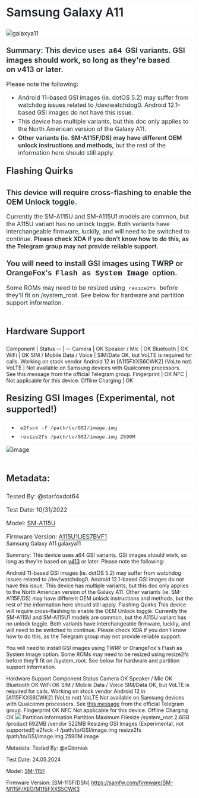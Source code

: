 <html>
<body>
<!--StartFragment--><div class="markdown-heading" style="box-sizing: border-box; position: relative; margin-top: 0px !important; color: rgb(31, 35, 40); font-family: -apple-system, BlinkMacSystemFont, &quot;Segoe UI&quot;, &quot;Noto Sans&quot;, Helvetica, Arial, sans-serif, &quot;Apple Color Emoji&quot;, &quot;Segoe UI Emoji&quot;; font-size: 16px; font-style: normal; font-variant-ligatures: normal; font-variant-caps: normal; font-weight: 400; letter-spacing: normal; orphans: 2; text-align: start; text-indent: 0px; text-transform: none; widows: 2; word-spacing: 0px; -webkit-text-stroke-width: 0px; white-space: normal; background-color: rgb(255, 255, 255); text-decoration-thickness: initial; text-decoration-style: initial; text-decoration-color: initial;"><h1 class="heading-element" style="box-sizing: border-box; font-size: 2em; margin-top: 0px !important; margin-right: 0px; margin-bottom: 16px; margin-left: 0px; font-weight: var(--base-text-weight-semibold, 600); line-height: 1.25; padding-bottom: 0.3em; border-bottom: 1px solid var(--borderColor-muted, var(--color-border-muted));">Samsung Galaxy A11</h1><a id="user-content-samsung-galaxy-a11" class="anchor" aria-label="Permalink: Samsung Galaxy M11" href="https://github.com/phhusson/treble_experimentations/wiki/Samsung-Galaxy-A11#samsung-galaxy-a11" style="box-sizing: border-box; background-color: transparent; color: var(--fgColor-accent, var(--color-accent-fg)); text-decoration: underline; float: left; padding-right: 4px; margin: auto; line-height: 1; position: absolute; top: 25.2969px; left: -28px; display: flex; width: 28px; height: 28px; border-radius: 6px; opacity: 0; justify-content: center; align-items: center; transform: translateY(calc(-50% - 0.3rem)); text-underline-offset: 0.2rem;"><svg class="octicon octicon-link" viewBox="0 0 16 16" version="1.1" width="16" height="16" aria-hidden="true"><path d="m7.775 3.275 1.25-1.25a3.5 3.5 0 1 1 4.95 4.95l-2.5 2.5a3.5 3.5 0 0 1-4.95 0 .751.751 0 0 1 .018-1.042.751.751 0 0 1 1.042-.018 1.998 1.998 0 0 0 2.83 0l2.5-2.5a2.002 2.002 0 0 0-2.83-2.83l-1.25 1.25a.751.751 0 0 1-1.042-.018.751.751 0 0 1-.018-1.042Zm-4.69 9.64a1.998 1.998 0 0 0 2.83 0l1.25-1.25a.751.751 0 0 1 1.042.018.751.751 0 0 1 .018 1.042l-1.25 1.25a3.5 3.5 0 1 1-4.95-4.95l2.5-2.5a3.5 3.5 0 0 1 4.95 0 .751.751 0 0 1-.018 1.042.751.751 0 0 1-1.042.018 1.998 1.998 0 0 0-2.83 0l-2.5 2.5a1.998 1.998 0 0 0 0 2.83Z"></path></svg></a></div><p style="box-sizing: border-box; margin-top: 0px; margin-bottom: 16px; color: rgb(31, 35, 40); font-family: -apple-system, BlinkMacSystemFont, &quot;Segoe UI&quot;, &quot;Noto Sans&quot;, Helvetica, Arial, sans-serif, &quot;Apple Color Emoji&quot;, &quot;Segoe UI Emoji&quot;; font-size: 16px; font-style: normal; font-variant-ligatures: normal; font-variant-caps: normal; font-weight: 400; letter-spacing: normal; orphans: 2; text-align: start; text-indent: 0px; text-transform: none; widows: 2; word-spacing: 0px; -webkit-text-stroke-width: 0px; white-space: normal; background-color: rgb(255, 255, 255); text-decoration-thickness: initial; text-decoration-style: initial; text-decoration-color: initial;"><img src="https://user-images.githubusercontent.com/46762446/199036043-3ffd82ce-db40-493e-b423-cdc000e3a3a5.png" alt="galaxya11" style="box-sizing: content-box; border-style: none; max-width: 100%; background-color: var(--bgColor-default, var(--color-canvas-default));"></p><div class="markdown-heading" style="box-sizing: border-box; position: relative; color: rgb(31, 35, 40); font-family: -apple-system, BlinkMacSystemFont, &quot;Segoe UI&quot;, &quot;Noto Sans&quot;, Helvetica, Arial, sans-serif, &quot;Apple Color Emoji&quot;, &quot;Segoe UI Emoji&quot;; font-size: 16px; font-style: normal; font-variant-ligatures: normal; font-variant-caps: normal; font-weight: 400; letter-spacing: normal; orphans: 2; text-align: start; text-indent: 0px; text-transform: none; widows: 2; word-spacing: 0px; -webkit-text-stroke-width: 0px; white-space: normal; background-color: rgb(255, 255, 255); text-decoration-thickness: initial; text-decoration-style: initial; text-decoration-color: initial;"><h3 class="heading-element" style="box-sizing: border-box; margin-top: 24px; margin-bottom: 16px; font-size: 1.25em; font-weight: var(--base-text-weight-semibold, 600); line-height: 1.25;">Summary: This device uses<span> </span><code style="box-sizing: border-box; font-family: var(--fontStack-monospace, ui-monospace, SFMono-Regular, SF Mono, Menlo, Consolas, Liberation Mono, monospace); font-size: inherit; padding: 0px 0.2em; margin: 0px; white-space: break-spaces; background-color: var(--bgColor-neutral-muted, var(--color-neutral-muted)); border-radius: 6px;">a64</code><span> </span>GSI variants. GSI images should work, so long as they're based on<span> </span><a href="https://github.com/phhusson/treble_experimentations/releases/tag/v413" style="box-sizing: border-box; background-color: transparent; color: var(--fgColor-accent, var(--color-accent-fg)); text-decoration: none; text-underline-offset: 0.2rem;">v413</a><span> </span>or later.</h3><a id="user-content-summary-this-device-uses-a64-gsi-variants-gsi-images-should-work-so-long-as-theyre-based-on-v413-or-later" class="anchor" aria-label="Permalink: Summary: This device uses a64 GSI variants. GSI images should work, so long as they're based on v413 or later." href="https://github.com/phhusson/treble_experimentations/wiki/Samsung-Galaxy-A11#summary-this-device-uses-a64-gsi-variants-gsi-images-should-work-so-long-as-theyre-based-on-v413-or-later" style="box-sizing: border-box; background-color: transparent; color: var(--fgColor-accent, var(--color-accent-fg)); text-decoration: underline; float: left; padding-right: 4px; margin: auto; line-height: 1; position: absolute; top: 26px; left: -28px; display: flex; width: 28px; height: 28px; border-radius: 6px; opacity: 0; justify-content: center; align-items: center; transform: translateY(-50%); text-underline-offset: 0.2rem;"><svg class="octicon octicon-link" viewBox="0 0 16 16" version="1.1" width="16" height="16" aria-hidden="true"><path d="m7.775 3.275 1.25-1.25a3.5 3.5 0 1 1 4.95 4.95l-2.5 2.5a3.5 3.5 0 0 1-4.95 0 .751.751 0 0 1 .018-1.042.751.751 0 0 1 1.042-.018 1.998 1.998 0 0 0 2.83 0l2.5-2.5a2.002 2.002 0 0 0-2.83-2.83l-1.25 1.25a.751.751 0 0 1-1.042-.018.751.751 0 0 1-.018-1.042Zm-4.69 9.64a1.998 1.998 0 0 0 2.83 0l1.25-1.25a.751.751 0 0 1 1.042.018.751.751 0 0 1 .018 1.042l-1.25 1.25a3.5 3.5 0 1 1-4.95-4.95l2.5-2.5a3.5 3.5 0 0 1 4.95 0 .751.751 0 0 1-.018 1.042.751.751 0 0 1-1.042.018 1.998 1.998 0 0 0-2.83 0l-2.5 2.5a1.998 1.998 0 0 0 0 2.83Z"></path></svg></a></div><p style="box-sizing: border-box; margin-top: 0px; margin-bottom: 16px; color: rgb(31, 35, 40); font-family: -apple-system, BlinkMacSystemFont, &quot;Segoe UI&quot;, &quot;Noto Sans&quot;, Helvetica, Arial, sans-serif, &quot;Apple Color Emoji&quot;, &quot;Segoe UI Emoji&quot;; font-size: 16px; font-style: normal; font-variant-ligatures: normal; font-variant-caps: normal; font-weight: 400; letter-spacing: normal; orphans: 2; text-align: start; text-indent: 0px; text-transform: none; widows: 2; word-spacing: 0px; -webkit-text-stroke-width: 0px; white-space: normal; background-color: rgb(255, 255, 255); text-decoration-thickness: initial; text-decoration-style: initial; text-decoration-color: initial;">Please note the following:</p><ul style="box-sizing: border-box; padding-left: 2em; margin-top: 0px; margin-bottom: 16px; color: rgb(31, 35, 40); font-family: -apple-system, BlinkMacSystemFont, &quot;Segoe UI&quot;, &quot;Noto Sans&quot;, Helvetica, Arial, sans-serif, &quot;Apple Color Emoji&quot;, &quot;Segoe UI Emoji&quot;; font-size: 16px; font-style: normal; font-variant-ligatures: normal; font-variant-caps: normal; font-weight: 400; letter-spacing: normal; orphans: 2; text-align: start; text-indent: 0px; text-transform: none; widows: 2; word-spacing: 0px; -webkit-text-stroke-width: 0px; white-space: normal; background-color: rgb(255, 255, 255); text-decoration-thickness: initial; text-decoration-style: initial; text-decoration-color: initial;"><li style="box-sizing: border-box;">Android 11-based GSI images (ie. dotOS 5.2) may suffer from watchdog issues related to /dev/watchdog0. Android 12.1-based GSI images do not have this issue.</li><li style="box-sizing: border-box; margin-top: 0.25em;">This device has multiple variants, but this doc only applies to the North American version of the Galaxy A11.</li><li style="box-sizing: border-box; margin-top: 0.25em;"><strong style="box-sizing: border-box; font-weight: var(--base-text-weight-semibold, 600);">Other variants (ie. SM-A115F/DS) may have different OEM unlock instructions and methods,</strong><span> </span>but the rest of the information here should still apply.</li></ul><div class="markdown-heading" style="box-sizing: border-box; position: relative; color: rgb(31, 35, 40); font-family: -apple-system, BlinkMacSystemFont, &quot;Segoe UI&quot;, &quot;Noto Sans&quot;, Helvetica, Arial, sans-serif, &quot;Apple Color Emoji&quot;, &quot;Segoe UI Emoji&quot;; font-size: 16px; font-style: normal; font-variant-ligatures: normal; font-variant-caps: normal; font-weight: 400; letter-spacing: normal; orphans: 2; text-align: start; text-indent: 0px; text-transform: none; widows: 2; word-spacing: 0px; -webkit-text-stroke-width: 0px; white-space: normal; background-color: rgb(255, 255, 255); text-decoration-thickness: initial; text-decoration-style: initial; text-decoration-color: initial;"><h2 class="heading-element" style="box-sizing: border-box; margin-top: 24px; margin-bottom: 16px; font-size: 1.5em; font-weight: var(--base-text-weight-semibold, 600); line-height: 1.25; padding-bottom: 0.3em; border-bottom: 1px solid var(--borderColor-muted, var(--color-border-muted));">Flashing Quirks</h2><a id="user-content-flashing-quirks" class="anchor" aria-label="Permalink: Flashing Quirks" href="https://github.com/phhusson/treble_experimentations/wiki/Samsung-Galaxy-A11#flashing-quirks" style="box-sizing: border-box; background-color: transparent; color: var(--fgColor-accent, var(--color-accent-fg)); text-decoration: underline; float: left; padding-right: 4px; margin: auto; line-height: 1; position: absolute; top: 19.0938px; left: -28px; display: flex; width: 28px; height: 28px; border-radius: 6px; opacity: 0; justify-content: center; align-items: center; transform: translateY(calc(-50% - 0.3rem)); text-underline-offset: 0.2rem;"><svg class="octicon octicon-link" viewBox="0 0 16 16" version="1.1" width="16" height="16" aria-hidden="true"><path d="m7.775 3.275 1.25-1.25a3.5 3.5 0 1 1 4.95 4.95l-2.5 2.5a3.5 3.5 0 0 1-4.95 0 .751.751 0 0 1 .018-1.042.751.751 0 0 1 1.042-.018 1.998 1.998 0 0 0 2.83 0l2.5-2.5a2.002 2.002 0 0 0-2.83-2.83l-1.25 1.25a.751.751 0 0 1-1.042-.018.751.751 0 0 1-.018-1.042Zm-4.69 9.64a1.998 1.998 0 0 0 2.83 0l1.25-1.25a.751.751 0 0 1 1.042.018.751.751 0 0 1 .018 1.042l-1.25 1.25a3.5 3.5 0 1 1-4.95-4.95l2.5-2.5a3.5 3.5 0 0 1 4.95 0 .751.751 0 0 1-.018 1.042.751.751 0 0 1-1.042.018 1.998 1.998 0 0 0-2.83 0l-2.5 2.5a1.998 1.998 0 0 0 0 2.83Z"></path></svg></a></div><div class="markdown-heading" style="box-sizing: border-box; position: relative; color: rgb(31, 35, 40); font-family: -apple-system, BlinkMacSystemFont, &quot;Segoe UI&quot;, &quot;Noto Sans&quot;, Helvetica, Arial, sans-serif, &quot;Apple Color Emoji&quot;, &quot;Segoe UI Emoji&quot;; font-size: 16px; font-style: normal; font-variant-ligatures: normal; font-variant-caps: normal; font-weight: 400; letter-spacing: normal; orphans: 2; text-align: start; text-indent: 0px; text-transform: none; widows: 2; word-spacing: 0px; -webkit-text-stroke-width: 0px; white-space: normal; background-color: rgb(255, 255, 255); text-decoration-thickness: initial; text-decoration-style: initial; text-decoration-color: initial;"><h3 class="heading-element" style="box-sizing: border-box; margin-top: 24px; margin-bottom: 16px; font-size: 1.25em; font-weight: var(--base-text-weight-semibold, 600); line-height: 1.25;">This device will require cross-flashing to enable the OEM Unlock toggle.</h3><a id="user-content-this-device-will-require-cross-flashing-to-enable-the-oem-unlock-toggle" class="anchor" aria-label="Permalink: This device will require cross-flashing to enable the OEM Unlock toggle." href="https://github.com/phhusson/treble_experimentations/wiki/Samsung-Galaxy-A11#this-device-will-require-cross-flashing-to-enable-the-oem-unlock-toggle" style="box-sizing: border-box; background-color: transparent; color: var(--fgColor-accent, var(--color-accent-fg)); text-decoration: underline; float: left; padding-right: 4px; margin: auto; line-height: 1; position: absolute; top: 12.5px; left: -28px; display: flex; width: 28px; height: 28px; border-radius: 6px; opacity: 0; justify-content: center; align-items: center; transform: translateY(-50%); text-underline-offset: 0.2rem;"><svg class="octicon octicon-link" viewBox="0 0 16 16" version="1.1" width="16" height="16" aria-hidden="true"><path d="m7.775 3.275 1.25-1.25a3.5 3.5 0 1 1 4.95 4.95l-2.5 2.5a3.5 3.5 0 0 1-4.95 0 .751.751 0 0 1 .018-1.042.751.751 0 0 1 1.042-.018 1.998 1.998 0 0 0 2.83 0l2.5-2.5a2.002 2.002 0 0 0-2.83-2.83l-1.25 1.25a.751.751 0 0 1-1.042-.018.751.751 0 0 1-.018-1.042Zm-4.69 9.64a1.998 1.998 0 0 0 2.83 0l1.25-1.25a.751.751 0 0 1 1.042.018.751.751 0 0 1 .018 1.042l-1.25 1.25a3.5 3.5 0 1 1-4.95-4.95l2.5-2.5a3.5 3.5 0 0 1 4.95 0 .751.751 0 0 1-.018 1.042.751.751 0 0 1-1.042.018 1.998 1.998 0 0 0-2.83 0l-2.5 2.5a1.998 1.998 0 0 0 0 2.83Z"></path></svg></a></div><p style="box-sizing: border-box; margin-top: 0px; margin-bottom: 16px; color: rgb(31, 35, 40); font-family: -apple-system, BlinkMacSystemFont, &quot;Segoe UI&quot;, &quot;Noto Sans&quot;, Helvetica, Arial, sans-serif, &quot;Apple Color Emoji&quot;, &quot;Segoe UI Emoji&quot;; font-size: 16px; font-style: normal; font-variant-ligatures: normal; font-variant-caps: normal; font-weight: 400; letter-spacing: normal; orphans: 2; text-align: start; text-indent: 0px; text-transform: none; widows: 2; word-spacing: 0px; -webkit-text-stroke-width: 0px; white-space: normal; background-color: rgb(255, 255, 255); text-decoration-thickness: initial; text-decoration-style: initial; text-decoration-color: initial;">Currently the SM-A115U and SM-A115U1 models are common, but the A115U variant has no unlock toggle. Both variants have interchangeable firmware, luckily, and will need to be switched to continue.<span> </span><strong style="box-sizing: border-box; font-weight: var(--base-text-weight-semibold, 600);">Please check XDA if you don't know how to do this, as the Telegram group may not provide reliable support.</strong></p><div class="markdown-heading" style="box-sizing: border-box; position: relative; color: rgb(31, 35, 40); font-family: -apple-system, BlinkMacSystemFont, &quot;Segoe UI&quot;, &quot;Noto Sans&quot;, Helvetica, Arial, sans-serif, &quot;Apple Color Emoji&quot;, &quot;Segoe UI Emoji&quot;; font-size: 16px; font-style: normal; font-variant-ligatures: normal; font-variant-caps: normal; font-weight: 400; letter-spacing: normal; orphans: 2; text-align: start; text-indent: 0px; text-transform: none; widows: 2; word-spacing: 0px; -webkit-text-stroke-width: 0px; white-space: normal; background-color: rgb(255, 255, 255); text-decoration-thickness: initial; text-decoration-style: initial; text-decoration-color: initial;"><h3 class="heading-element" style="box-sizing: border-box; margin-top: 24px; margin-bottom: 16px; font-size: 1.25em; font-weight: var(--base-text-weight-semibold, 600); line-height: 1.25;">You will need to install GSI images using TWRP or OrangeFox's<span> </span><code style="box-sizing: border-box; font-family: var(--fontStack-monospace, ui-monospace, SFMono-Regular, SF Mono, Menlo, Consolas, Liberation Mono, monospace); font-size: inherit; padding: 0px 0.2em; margin: 0px; white-space: break-spaces; background-color: var(--bgColor-neutral-muted, var(--color-neutral-muted)); border-radius: 6px;">Flash as System Image</code><span> </span>option.</h3><a id="user-content-you-will-need-to-install-gsi-images-using-twrp-or-orangefoxs-flash-as-system-image-option" class="anchor" aria-label="Permalink: You will need to install GSI images using TWRP or OrangeFox's Flash as System Image option." href="https://github.com/phhusson/treble_experimentations/wiki/Samsung-Galaxy-A11#you-will-need-to-install-gsi-images-using-twrp-or-orangefoxs-flash-as-system-image-option" style="box-sizing: border-box; background-color: transparent; color: var(--fgColor-accent, var(--color-accent-fg)); text-decoration: underline; float: left; padding-right: 4px; margin: auto; line-height: 1; position: absolute; top: 13.5px; left: -28px; display: flex; width: 28px; height: 28px; border-radius: 6px; opacity: 0; justify-content: center; align-items: center; transform: translateY(-50%); text-underline-offset: 0.2rem;"><svg class="octicon octicon-link" viewBox="0 0 16 16" version="1.1" width="16" height="16" aria-hidden="true"><path d="m7.775 3.275 1.25-1.25a3.5 3.5 0 1 1 4.95 4.95l-2.5 2.5a3.5 3.5 0 0 1-4.95 0 .751.751 0 0 1 .018-1.042.751.751 0 0 1 1.042-.018 1.998 1.998 0 0 0 2.83 0l2.5-2.5a2.002 2.002 0 0 0-2.83-2.83l-1.25 1.25a.751.751 0 0 1-1.042-.018.751.751 0 0 1-.018-1.042Zm-4.69 9.64a1.998 1.998 0 0 0 2.83 0l1.25-1.25a.751.751 0 0 1 1.042.018.751.751 0 0 1 .018 1.042l-1.25 1.25a3.5 3.5 0 1 1-4.95-4.95l2.5-2.5a3.5 3.5 0 0 1 4.95 0 .751.751 0 0 1-.018 1.042.751.751 0 0 1-1.042.018 1.998 1.998 0 0 0-2.83 0l-2.5 2.5a1.998 1.998 0 0 0 0 2.83Z"></path></svg></a></div><p style="box-sizing: border-box; margin-top: 0px; margin-bottom: 16px; color: rgb(31, 35, 40); font-family: -apple-system, BlinkMacSystemFont, &quot;Segoe UI&quot;, &quot;Noto Sans&quot;, Helvetica, Arial, sans-serif, &quot;Apple Color Emoji&quot;, &quot;Segoe UI Emoji&quot;; font-size: 16px; font-style: normal; font-variant-ligatures: normal; font-variant-caps: normal; font-weight: 400; letter-spacing: normal; orphans: 2; text-align: start; text-indent: 0px; text-transform: none; widows: 2; word-spacing: 0px; -webkit-text-stroke-width: 0px; white-space: normal; background-color: rgb(255, 255, 255); text-decoration-thickness: initial; text-decoration-style: initial; text-decoration-color: initial;">Some ROMs may need to be resized using<span> </span><code style="box-sizing: border-box; font-family: var(--fontStack-monospace, ui-monospace, SFMono-Regular, SF Mono, Menlo, Consolas, Liberation Mono, monospace); font-size: 13.6px; padding: 0.2em 0.4em; margin: 0px; white-space: break-spaces; background-color: var(--bgColor-neutral-muted, var(--color-neutral-muted)); border-radius: 6px;">resize2fs</code><span> </span>before they'll fit on /system_root. See below for hardware and partition support information.</p><hr style="box-sizing: content-box; height: 0.25em; overflow: hidden; margin: 24px 0px; background-image: initial; background-position: initial; background-size: initial; background-repeat: initial; background-attachment: initial; background-origin: initial; background-clip: initial; background-color: var(--borderColor-default, var(--color-border-default)); border: 0px; padding: 0px; color: rgb(31, 35, 40); font-family: -apple-system, BlinkMacSystemFont, &quot;Segoe UI&quot;, &quot;Noto Sans&quot;, Helvetica, Arial, sans-serif, &quot;Apple Color Emoji&quot;, &quot;Segoe UI Emoji&quot;; font-size: 16px; font-style: normal; font-variant-ligatures: normal; font-variant-caps: normal; font-weight: 400; letter-spacing: normal; orphans: 2; text-align: start; text-indent: 0px; text-transform: none; widows: 2; word-spacing: 0px; -webkit-text-stroke-width: 0px; white-space: normal; text-decoration-thickness: initial; text-decoration-style: initial; text-decoration-color: initial;"><div class="markdown-heading" style="box-sizing: border-box; position: relative; color: rgb(31, 35, 40); font-family: -apple-system, BlinkMacSystemFont, &quot;Segoe UI&quot;, &quot;Noto Sans&quot;, Helvetica, Arial, sans-serif, &quot;Apple Color Emoji&quot;, &quot;Segoe UI Emoji&quot;; font-size: 16px; font-style: normal; font-variant-ligatures: normal; font-variant-caps: normal; font-weight: 400; letter-spacing: normal; orphans: 2; text-align: start; text-indent: 0px; text-transform: none; widows: 2; word-spacing: 0px; -webkit-text-stroke-width: 0px; white-space: normal; background-color: rgb(255, 255, 255); text-decoration-thickness: initial; text-decoration-style: initial; text-decoration-color: initial;"><h2 class="heading-element" style="box-sizing: border-box; margin-top: 24px; margin-bottom: 16px; font-size: 1.5em; font-weight: var(--base-text-weight-semibold, 600); line-height: 1.25; padding-bottom: 0.3em; border-bottom: 1px solid var(--borderColor-muted, var(--color-border-muted));">Hardware Support</h2><a id="user-content-hardware-support" class="anchor" aria-label="Permalink: Hardware Support" href="https://github.com/phhusson/treble_experimentations/wiki/Samsung-Galaxy-A11#hardware-support" style="box-sizing: border-box; background-color: transparent; color: var(--fgColor-accent, var(--color-accent-fg)); text-decoration: underline; float: left; padding-right: 4px; margin: auto; line-height: 1; position: absolute; top: 19.0938px; left: -28px; display: flex; width: 28px; height: 28px; border-radius: 6px; opacity: 0; justify-content: center; align-items: center; transform: translateY(calc(-50% - 0.3rem)); text-underline-offset: 0.2rem;"><svg class="octicon octicon-link" viewBox="0 0 16 16" version="1.1" width="16" height="16" aria-hidden="true"><path d="m7.775 3.275 1.25-1.25a3.5 3.5 0 1 1 4.95 4.95l-2.5 2.5a3.5 3.5 0 0 1-4.95 0 .751.751 0 0 1 .018-1.042.751.751 0 0 1 1.042-.018 1.998 1.998 0 0 0 2.83 0l2.5-2.5a2.002 2.002 0 0 0-2.83-2.83l-1.25 1.25a.751.751 0 0 1-1.042-.018.751.751 0 0 1-.018-1.042Zm-4.69 9.64a1.998 1.998 0 0 0 2.83 0l1.25-1.25a.751.751 0 0 1 1.042.018.751.751 0 0 1 .018 1.042l-1.25 1.25a3.5 3.5 0 1 1-4.95-4.95l2.5-2.5a3.5 3.5 0 0 1 4.95 0 .751.751 0 0 1-.018 1.042.751.751 0 0 1-1.042.018 1.998 1.998 0 0 0-2.83 0l-2.5 2.5a1.998 1.998 0 0 0 0 2.83Z"></path></svg></a></div>
Component | Status
-- | --
Camera | OK
Speaker / Mic | OK
Bluetooth | OK
WiFi | OK
SIM / Mobile Data / Voice | SIM/Data OK, but VoLTE is required for calls. Working on stock vendor Android 12 in [A115FXXS6CWK2] (VoLte not)
VoLTE | Not available on Samsung devices with Qualcomm processors. See this message from the official Telegram group.
Fingerprint | OK
NFC | Not applicable for this device.
Offline Charging | OK

<div class="markdown-heading" style="box-sizing: border-box; position: relative; color: rgb(31, 35, 40); font-family: -apple-system, BlinkMacSystemFont, &quot;Segoe UI&quot;, &quot;Noto Sans&quot;, Helvetica, Arial, sans-serif, &quot;Apple Color Emoji&quot;, &quot;Segoe UI Emoji&quot;; font-size: 16px; font-style: normal; font-variant-ligatures: normal; font-variant-caps: normal; font-weight: 400; letter-spacing: normal; orphans: 2; text-align: start; text-indent: 0px; text-transform: none; widows: 2; word-spacing: 0px; -webkit-text-stroke-width: 0px; white-space: normal; background-color: rgb(255, 255, 255); text-decoration-thickness: initial; text-decoration-style: initial; text-decoration-color: initial;"><h2 class="heading-element" style="box-sizing: border-box; margin-top: 24px; margin-bottom: 16px; font-size: 1.5em; font-weight: var(--base-text-weight-semibold, 600); line-height: 1.25; padding-bottom: 0.3em; border-bottom: 1px solid var(--borderColor-muted, var(--color-border-muted));">Resizing GSI Images<span> </span><strong style="box-sizing: border-box; font-weight: var(--base-text-weight-semibold, 600);">(Experimental, not supported!)</strong></h2><a id="user-content-resizing-gsi-images-experimental-not-supported" class="anchor" aria-label="Permalink: Resizing GSI Images (Experimental, not supported!)" href="https://github.com/phhusson/treble_experimentations/wiki/Samsung-Galaxy-A11#resizing-gsi-images-experimental-not-supported" style="box-sizing: border-box; background-color: transparent; color: var(--fgColor-accent, var(--color-accent-fg)); text-decoration: underline; float: left; padding-right: 4px; margin: auto; line-height: 1; position: absolute; top: 19.0938px; left: -28px; display: flex; width: 28px; height: 28px; border-radius: 6px; opacity: 0; justify-content: center; align-items: center; transform: translateY(calc(-50% - 0.3rem)); text-underline-offset: 0.2rem;"><svg class="octicon octicon-link" viewBox="0 0 16 16" version="1.1" width="16" height="16" aria-hidden="true"><path d="m7.775 3.275 1.25-1.25a3.5 3.5 0 1 1 4.95 4.95l-2.5 2.5a3.5 3.5 0 0 1-4.95 0 .751.751 0 0 1 .018-1.042.751.751 0 0 1 1.042-.018 1.998 1.998 0 0 0 2.83 0l2.5-2.5a2.002 2.002 0 0 0-2.83-2.83l-1.25 1.25a.751.751 0 0 1-1.042-.018.751.751 0 0 1-.018-1.042Zm-4.69 9.64a1.998 1.998 0 0 0 2.83 0l1.25-1.25a.751.751 0 0 1 1.042.018.751.751 0 0 1 .018 1.042l-1.25 1.25a3.5 3.5 0 1 1-4.95-4.95l2.5-2.5a3.5 3.5 0 0 1 4.95 0 .751.751 0 0 1-.018 1.042.751.751 0 0 1-1.042.018 1.998 1.998 0 0 0-2.83 0l-2.5 2.5a1.998 1.998 0 0 0 0 2.83Z"></path></svg></a></div><ul style="box-sizing: border-box; padding-left: 2em; margin-top: 0px; margin-bottom: 16px; color: rgb(31, 35, 40); font-family: -apple-system, BlinkMacSystemFont, &quot;Segoe UI&quot;, &quot;Noto Sans&quot;, Helvetica, Arial, sans-serif, &quot;Apple Color Emoji&quot;, &quot;Segoe UI Emoji&quot;; font-size: 16px; font-style: normal; font-variant-ligatures: normal; font-variant-caps: normal; font-weight: 400; letter-spacing: normal; orphans: 2; text-align: start; text-indent: 0px; text-transform: none; widows: 2; word-spacing: 0px; -webkit-text-stroke-width: 0px; white-space: normal; background-color: rgb(255, 255, 255); text-decoration-thickness: initial; text-decoration-style: initial; text-decoration-color: initial;"><li style="box-sizing: border-box;"><code style="box-sizing: border-box; font-family: var(--fontStack-monospace, ui-monospace, SFMono-Regular, SF Mono, Menlo, Consolas, Liberation Mono, monospace); font-size: 13.6px; padding: 0.2em 0.4em; margin: 0px; white-space: break-spaces; background-color: var(--bgColor-neutral-muted, var(--color-neutral-muted)); border-radius: 6px;">e2fsck -f /path/to/GSI/image.img</code></li><li style="box-sizing: border-box; margin-top: 0.25em;"><code style="box-sizing: border-box; font-family: var(--fontStack-monospace, ui-monospace, SFMono-Regular, SF Mono, Menlo, Consolas, Liberation Mono, monospace); font-size: 13.6px; padding: 0.2em 0.4em; margin: 0px; white-space: break-spaces; background-color: var(--bgColor-neutral-muted, var(--color-neutral-muted)); border-radius: 6px;">resize2fs /path/to/GSI/image.img 2590M</code></li></ul><p style="box-sizing: border-box; margin-top: 0px; margin-bottom: 16px; color: rgb(31, 35, 40); font-family: -apple-system, BlinkMacSystemFont, &quot;Segoe UI&quot;, &quot;Noto Sans&quot;, Helvetica, Arial, sans-serif, &quot;Apple Color Emoji&quot;, &quot;Segoe UI Emoji&quot;; font-size: 16px; font-style: normal; font-variant-ligatures: normal; font-variant-caps: normal; font-weight: 400; letter-spacing: normal; orphans: 2; text-align: start; text-indent: 0px; text-transform: none; widows: 2; word-spacing: 0px; -webkit-text-stroke-width: 0px; white-space: normal; background-color: rgb(255, 255, 255); text-decoration-thickness: initial; text-decoration-style: initial; text-decoration-color: initial;"><img src="https://user-images.githubusercontent.com/46762446/199031383-da9319df-02d4-4008-842a-3435b212a47e.png" alt="image" style="box-sizing: content-box; border-style: none; max-width: 100%; background-color: var(--bgColor-default, var(--color-canvas-default));"></p><hr style="box-sizing: content-box; height: 0.25em; overflow: hidden; margin: 24px 0px; background-image: initial; background-position: initial; background-size: initial; background-repeat: initial; background-attachment: initial; background-origin: initial; background-clip: initial; background-color: var(--borderColor-default, var(--color-border-default)); border: 0px; padding: 0px; color: rgb(31, 35, 40); font-family: -apple-system, BlinkMacSystemFont, &quot;Segoe UI&quot;, &quot;Noto Sans&quot;, Helvetica, Arial, sans-serif, &quot;Apple Color Emoji&quot;, &quot;Segoe UI Emoji&quot;; font-size: 16px; font-style: normal; font-variant-ligatures: normal; font-variant-caps: normal; font-weight: 400; letter-spacing: normal; orphans: 2; text-align: start; text-indent: 0px; text-transform: none; widows: 2; word-spacing: 0px; -webkit-text-stroke-width: 0px; white-space: normal; text-decoration-thickness: initial; text-decoration-style: initial; text-decoration-color: initial;"><div class="markdown-heading" style="box-sizing: border-box; position: relative; color: rgb(31, 35, 40); font-family: -apple-system, BlinkMacSystemFont, &quot;Segoe UI&quot;, &quot;Noto Sans&quot;, Helvetica, Arial, sans-serif, &quot;Apple Color Emoji&quot;, &quot;Segoe UI Emoji&quot;; font-size: 16px; font-style: normal; font-variant-ligatures: normal; font-variant-caps: normal; font-weight: 400; letter-spacing: normal; orphans: 2; text-align: start; text-indent: 0px; text-transform: none; widows: 2; word-spacing: 0px; -webkit-text-stroke-width: 0px; white-space: normal; background-color: rgb(255, 255, 255); text-decoration-thickness: initial; text-decoration-style: initial; text-decoration-color: initial;"><h2 class="heading-element" style="box-sizing: border-box; margin-top: 24px; margin-bottom: 16px; font-size: 1.5em; font-weight: var(--base-text-weight-semibold, 600); line-height: 1.25; padding-bottom: 0.3em; border-bottom: 1px solid var(--borderColor-muted, var(--color-border-muted));">Metadata:</h2><a id="user-content-metadata" class="anchor" aria-label="Permalink: Metadata:" href="https://github.com/phhusson/treble_experimentations/wiki/Samsung-Galaxy-A11#metadata" style="box-sizing: border-box; background-color: transparent; color: var(--fgColor-accent, var(--color-accent-fg)); text-decoration: underline; float: left; padding-right: 4px; margin: auto; line-height: 1; position: absolute; top: 19.0938px; left: -28px; display: flex; width: 28px; height: 28px; border-radius: 6px; opacity: 0; justify-content: center; align-items: center; transform: translateY(calc(-50% - 0.3rem)); text-underline-offset: 0.2rem;"><svg class="octicon octicon-link" viewBox="0 0 16 16" version="1.1" width="16" height="16" aria-hidden="true"><path d="m7.775 3.275 1.25-1.25a3.5 3.5 0 1 1 4.95 4.95l-2.5 2.5a3.5 3.5 0 0 1-4.95 0 .751.751 0 0 1 .018-1.042.751.751 0 0 1 1.042-.018 1.998 1.998 0 0 0 2.83 0l2.5-2.5a2.002 2.002 0 0 0-2.83-2.83l-1.25 1.25a.751.751 0 0 1-1.042-.018.751.751 0 0 1-.018-1.042Zm-4.69 9.64a1.998 1.998 0 0 0 2.83 0l1.25-1.25a.751.751 0 0 1 1.042.018.751.751 0 0 1 .018 1.042l-1.25 1.25a3.5 3.5 0 1 1-4.95-4.95l2.5-2.5a3.5 3.5 0 0 1 4.95 0 .751.751 0 0 1-.018 1.042.751.751 0 0 1-1.042.018 1.998 1.998 0 0 0-2.83 0l-2.5 2.5a1.998 1.998 0 0 0 0 2.83Z"></path></svg></a></div><p style="box-sizing: border-box; margin-top: 0px; margin-bottom: 16px; color: rgb(31, 35, 40); font-family: -apple-system, BlinkMacSystemFont, &quot;Segoe UI&quot;, &quot;Noto Sans&quot;, Helvetica, Arial, sans-serif, &quot;Apple Color Emoji&quot;, &quot;Segoe UI Emoji&quot;; font-size: 16px; font-style: normal; font-variant-ligatures: normal; font-variant-caps: normal; font-weight: 400; letter-spacing: normal; orphans: 2; text-align: start; text-indent: 0px; text-transform: none; widows: 2; word-spacing: 0px; -webkit-text-stroke-width: 0px; white-space: normal; background-color: rgb(255, 255, 255); text-decoration-thickness: initial; text-decoration-style: initial; text-decoration-color: initial;">Tested By: @starfoxdot64</p><p style="box-sizing: border-box; margin-top: 0px; margin-bottom: 16px; color: rgb(31, 35, 40); font-family: -apple-system, BlinkMacSystemFont, &quot;Segoe UI&quot;, &quot;Noto Sans&quot;, Helvetica, Arial, sans-serif, &quot;Apple Color Emoji&quot;, &quot;Segoe UI Emoji&quot;; font-size: 16px; font-style: normal; font-variant-ligatures: normal; font-variant-caps: normal; font-weight: 400; letter-spacing: normal; orphans: 2; text-align: start; text-indent: 0px; text-transform: none; widows: 2; word-spacing: 0px; -webkit-text-stroke-width: 0px; white-space: normal; background-color: rgb(255, 255, 255); text-decoration-thickness: initial; text-decoration-style: initial; text-decoration-color: initial;">Test Date: 10/31/2022</p><p style="box-sizing: border-box; margin-top: 0px; margin-bottom: 16px; color: rgb(31, 35, 40); font-family: -apple-system, BlinkMacSystemFont, &quot;Segoe UI&quot;, &quot;Noto Sans&quot;, Helvetica, Arial, sans-serif, &quot;Apple Color Emoji&quot;, &quot;Segoe UI Emoji&quot;; font-size: 16px; font-style: normal; font-variant-ligatures: normal; font-variant-caps: normal; font-weight: 400; letter-spacing: normal; orphans: 2; text-align: start; text-indent: 0px; text-transform: none; widows: 2; word-spacing: 0px; -webkit-text-stroke-width: 0px; white-space: normal; background-color: rgb(255, 255, 255); text-decoration-thickness: initial; text-decoration-style: initial; text-decoration-color: initial;">Model:<span> </span><a href="https://samfw.com/firmware/SM-A115U1" rel="nofollow" style="box-sizing: border-box; background-color: transparent; color: var(--fgColor-accent, var(--color-accent-fg)); text-decoration: underline; text-underline-offset: 0.2rem;">SM-A115U</a></p><p style="box-sizing: border-box; margin-top: 0px; margin-bottom: 0px !important; color: rgb(31, 35, 40); font-family: -apple-system, BlinkMacSystemFont, &quot;Segoe UI&quot;, &quot;Noto Sans&quot;, Helvetica, Arial, sans-serif, &quot;Apple Color Emoji&quot;, &quot;Segoe UI Emoji&quot;; font-size: 16px; font-style: normal; font-variant-ligatures: normal; font-variant-caps: normal; font-weight: 400; letter-spacing: normal; orphans: 2; text-align: start; text-indent: 0px; text-transform: none; widows: 2; word-spacing: 0px; -webkit-text-stroke-width: 0px; white-space: normal; background-color: rgb(255, 255, 255); text-decoration-thickness: initial; text-decoration-style: initial; text-decoration-color: initial;">Firmware Version:<span> </span><a href="https://samfw.com/firmware/SM-A115U1/ATT/A115U1UES7BVF1" rel="nofollow" style="box-sizing: border-box; background-color: transparent; color: var(--fgColor-accent, var(--color-accent-fg)); text-decoration: underline; text-underline-offset: 0.2rem;">A115U1UES7BVF1</a></p><!--EndFragment-->
</body>
</html>Samsung Galaxy A11
galaxya11

Summary: This device uses a64 GSI variants. GSI images should work, so long as they're based on [v413](https://github.com/phhusson/treble_experimentations/releases/tag/v413) or later.
Please note the following:

Android 11-based GSI images (ie. dotOS 5.2) may suffer from watchdog issues related to /dev/watchdog0. Android 12.1-based GSI images do not have this issue.
This device has multiple variants, but this doc only applies to the North American version of the Galaxy A11.
Other variants (ie. SM-A115F/DS) may have different OEM unlock instructions and methods, but the rest of the information here should still apply.
Flashing Quirks
This device will require cross-flashing to enable the OEM Unlock toggle.
Currently the SM-A115U and SM-A115U1 models are common, but the A115U variant has no unlock toggle. Both variants have interchangeable firmware, luckily, and will need to be switched to continue. Please check XDA if you don't know how to do this, as the Telegram group may not provide reliable support.

You will need to install GSI images using TWRP or OrangeFox's Flash as System Image option.
Some ROMs may need to be resized using resize2fs before they'll fit on /system_root. See below for hardware and partition support information.

Hardware Support
Component	Status
Camera	OK
Speaker / Mic	OK
Bluetooth	OK
WiFi	OK
SIM / Mobile Data / Voice	SIM/Data OK, but VoLTE is required for calls. Working on stock vendor Android 12 in [A115FXXS6CWK2] (VoLte not)
VoLTE	Not available on Samsung devices with Qualcomm processors. See [this message](https://t.me/phhtreble/570295) from the official Telegram group.
Fingerprint	OK
NFC	Not applicable for this device.
Offline Charging	OK
![](https://user-images.githubusercontent.com/46762446/199031383-da9319df-02d4-4008-842a-3435b212a47e.png)
Partition Information
Partition	Maximum Filesize
/system_root	2.6GB
/product	692MB
/vendor	        522MB
Resizing GSI Images (Experimental, not supported!)
e2fsck -f /path/to/GSI/image.img
resize2fs /path/to/GSI/image.img 2590M
image

Metadata:
Tested By: @xGlorniak

Test Date: 24.05.2024

Model: [SM-115F](https://samfw.com/firmware/SM-M115F)

Firmware Version: [SM-115F/DSN] https://samfw.com/firmware/SM-M115F/XEO/M115FXXS5CWK3